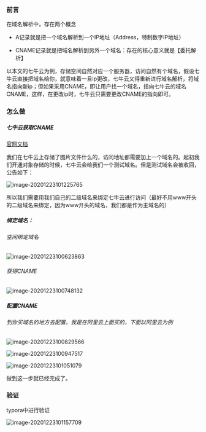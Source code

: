 ### 前言

在域名解析中，存在两个概念

- A记录就是把一个域名解析到一个IP地址（Address，特制数字IP地址）

- CNAME记录就是把域名解析到另外一个域名：存在的核心意义就是【委托解析】

以本文的七牛云为例，存储空间自然对应一个服务器，访问自然有个域名，假设七牛云直接把域名给你，就意味着一旦ip更改，七牛云又得重新进行域名解析，将域名指向新ip；但如果采用CNAME，即让用户找一个域名，指向七牛云的域名CNAME，这样，在更改ip时，七牛云只需要更改CNAME的指向即可。

### 怎么做

##### 七牛云获取CNAME

[官网文档](https://developer.qiniu.com/fusion/kb/1322/how-to-configure-cname-domain-name)

我们在七牛云上存储了图片文件什么的，访问地址都需要加上一个域名的。起初我们开通对象存储的时候，七牛云会给我们一个测试域名。但是测试域名会被收回，公告如下：

![image-20201223101225765](http://cdn.sympathy.icu/imgs/image-20201223101225765.png?imageslim)

所以我们需要用我们自己的二级域名来绑定七牛云进行访问（最好不用www开头的二级域名来绑定，因为www开头的域名，我们都是作为主域名的）



##### 绑定域名：

###### 空间绑定域名

![image-20201223100623863](http://cdn.sympathy.icu/imgs/image-20201223100623863.png?imageslim)

###### 获得CNAME

![image-20201223100748132](http://cdn.sympathy.icu/imgs/image-20201223100748132.png?imageslim)

##### 配置CNAME

###### 到你买域名的地方去配置。我是在阿里云上面买的，下面以阿里云为例

![image-20201223100829566](http://cdn.sympathy.icu/imgs/image-20201223100829566.png?imageslim)

![image-20201223100947517](http://cdn.sympathy.icu/imgs/image-20201223100947517.png?imageslim)

![image-20201223101051079](http://cdn.sympathy.icu/imgs/image-20201223101051079.png?imageslim)

 做到这一步就已经完成了。

### 验证

typora中进行验证

![image-20201223101157709](http://cdn.sympathy.icu/imgs/image-20201223101157709.png?imageslim)
